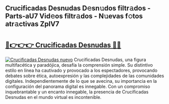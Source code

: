 ## Crucificadas Desnudas D𝚎sn𝚞dos filtr𝚊dos - Parts-aU7 Vid𝚎os filtr𝚊dos - N𝚞evas f𝚘tos atr𝚊ctivas ZplV7

# <h2><a href="http://mb49xpi.tromn.icu/?c=Crucificadas+Desnudas">🔗👉👉👉 Crucificadas Desnudas 🔗🔗</a></h2>

[![Crucificadas Desnudas nuevo](https://i.imgur.com/pEAQMta.gif)](http://mb49xpi.tromn.icu/?c=Crucificadas+Desnudas)
Crucificadas Desnudas, una figura multifacética y paradójica, desafía la comprensión simple. Su distintivo estilo en línea ha cautivado y provocado a los espectadores, provocando debates sobre ética, autoexpresión y las complejidades de las comunidades digitales. Independientemente de lo que se avecina, su importancia en la configuración del panorama digital es innegable. Con un compromiso inquebrantable y un encanto innegable, la presencia de Crucificadas Desnudas en el mundo virtual es incontenible.

